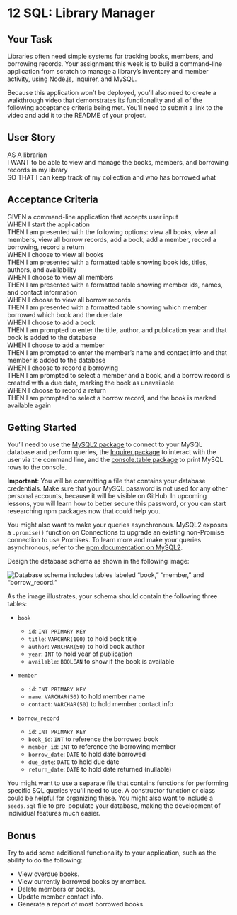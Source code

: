 # 12 SQL: Library Manager

## Your Task

Libraries often need simple systems for tracking books, members, and borrowing records. Your assignment this week is to build a command-line application from scratch to manage a library’s inventory and member activity, using Node.js, Inquirer, and MySQL.

Because this application won’t be deployed, you’ll also need to create a walkthrough video that demonstrates its functionality and all of the following acceptance criteria being met. You’ll need to submit a link to the video and add it to the README of your project.

## User Story

AS A librarian  
I WANT to be able to view and manage the books, members, and borrowing records in my library  
SO THAT I can keep track of my collection and who has borrowed what  

## Acceptance Criteria

GIVEN a command-line application that accepts user input  
WHEN I start the application  
THEN I am presented with the following options: view all books, view all members, view all borrow records, add a book, add a member, record a borrowing, record a return  
WHEN I choose to view all books  
THEN I am presented with a formatted table showing book ids, titles, authors, and availability  
WHEN I choose to view all members  
THEN I am presented with a formatted table showing member ids, names, and contact information  
WHEN I choose to view all borrow records  
THEN I am presented with a formatted table showing which member borrowed which book and the due date  
WHEN I choose to add a book  
THEN I am prompted to enter the title, author, and publication year and that book is added to the database  
WHEN I choose to add a member  
THEN I am prompted to enter the member’s name and contact info and that member is added to the database  
WHEN I choose to record a borrowing  
THEN I am prompted to select a member and a book, and a borrow record is created with a due date, marking the book as unavailable  
WHEN I choose to record a return  
THEN I am prompted to select a borrow record, and the book is marked available again  

## Getting Started

You’ll need to use the [MySQL2 package](https://www.npmjs.com/package/mysql2) to connect to your MySQL database and perform queries, the [Inquirer package](https://www.npmjs.com/package/inquirer) to interact with the user via the command line, and the [console.table package](https://www.npmjs.com/package/console.table) to print MySQL rows to the console.

**Important**: You will be committing a file that contains your database credentials. Make sure that your MySQL password is not used for any other personal accounts, because it will be visible on GitHub. In upcoming lessons, you will learn how to better secure this password, or you can start researching npm packages now that could help you.

You might also want to make your queries asynchronous. MySQL2 exposes a `.promise()` function on Connections to upgrade an existing non-Promise connection to use Promises. To learn more and make your queries asynchronous, refer to the [npm documentation on MySQL2](https://www.npmjs.com/package/mysql2).

Design the database schema as shown in the following image:

![Database schema includes tables labeled “book,” “member,” and “borrow_record.”](./Assets/12-sql-library-schema.png)

As the image illustrates, your schema should contain the following three tables:

* `book`  
    * `id`: `INT PRIMARY KEY`  
    * `title`: `VARCHAR(100)` to hold book title  
    * `author`: `VARCHAR(50)` to hold book author  
    * `year`: `INT` to hold year of publication  
    * `available`: `BOOLEAN` to show if the book is available  

* `member`  
    * `id`: `INT PRIMARY KEY`  
    * `name`: `VARCHAR(50)` to hold member name  
    * `contact`: `VARCHAR(50)` to hold member contact info  

* `borrow_record`  
    * `id`: `INT PRIMARY KEY`  
    * `book_id`: `INT` to reference the borrowed book  
    * `member_id`: `INT` to reference the borrowing member  
    * `borrow_date`: `DATE` to hold date borrowed  
    * `due_date`: `DATE` to hold due date  
    * `return_date`: `DATE` to hold date returned (nullable)  

You might want to use a separate file that contains functions for performing specific SQL queries you'll need to use. A constructor function or class could be helpful for organizing these. You might also want to include a `seeds.sql` file to pre-populate your database, making the development of individual features much easier.

## Bonus

Try to add some additional functionality to your application, such as the ability to do the following:

* View overdue books.  
* View currently borrowed books by member.  
* Delete members or books.  
* Update member contact info.  
* Generate a report of most borrowed books.  
